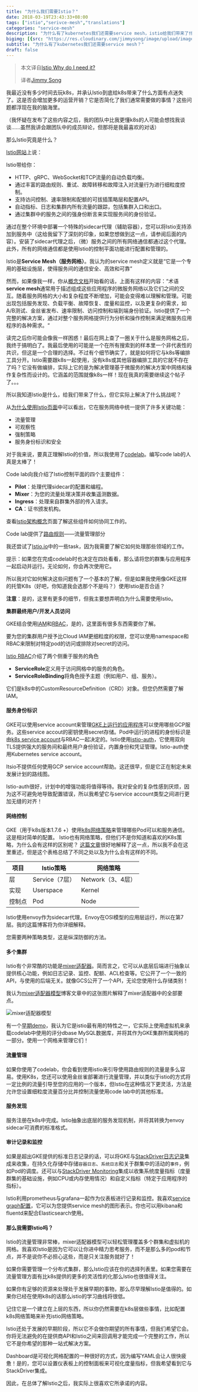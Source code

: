 ```yaml
---
title: "为什么我们需要Istio？"
date: 2018-03-19T23:43:33+08:00
tags: ["istio","serivce-mesh","translations"]
categories: "service-mesh"
description: "为什么有了kubernetes我们还需要service mesh，istio给我们带来了什么？"
bigimg: [{src: "https://res.cloudinary.com/jimmysong/image/upload/images/2018031701.jpg", desc: "Snowing,Beijing|Mar 17,2018"}]
subtitle: "为什么有了kubernetes我们还需要service mesh？"
draft: false
---
```


> 本文译自[Istio Why do I need it?](https://medium.com/google-cloud/istio-why-do-i-need-it-18d122838ee3)
>
> 译者[Jimmy Song](https://jimmysong.io/about)

我最近没有多少时间去玩k8s，并承认Istio到底给k8s带来了什么方面有点迷失了。这是否会增加更多的运营开销？它是否简化了我们通常需要做的事情？这些问题都浮现在我的脑海里。

（我怀疑在发布了这些内容之后，我的团队中比我更懂k8s的人可能会想找我谈谈......虽然我讲会跟团队中的成员辩论，但那将是我最喜欢的对话）

那么Istio究竟是什么？

[Istio网站](http://istio.io/)上说：

Istio带给你：

- HTTP、gRPC、WebSocket和TCP流量的自动负载均衡。
- 通过丰富的路由规则、重试、故障转移和故障注入对流量行为进行细粒度控制。
- 支持访问控制、速率限制和配额的可拔插策略层和配置API。
- 自动指标、日志和集群内所有流量的跟踪，包括集群入口和出口。
- 通过集群中的服务之间的强身份断言来实现服务间的身份验证。

通过在整个环境中部署一个特殊的sidecar代理（辅助容器），您可以将Istio支持添加到服务中（这给我留下了深刻的印象，如果您想做到这一点，请参阅后面的内容）。安装了sidecar代理之后，（微）服务之间的所有网络通信都通过这个代理。此外，所有的网络通信都是使用Istio的控制平面功能进行配置和管理的。

Istio是**Service Mesh（服务网格）**。我认为的service mesh定义就是“它是一个专用的基础设施层，使得服务间的通信安全、高效和可靠”

然而，如果像我一样，你从[概念文档](https://istio.io/docs/concepts/what-is-istio/overview.html)开始看的话，上面有这样的内容：“术语**service mesh**通常用于描述组成这些应用程序的微服务网络以及它们之间的交互。随着服务网格的大小和复杂程度不断增加，可能会变得难以理解和管理。可能出现包括服务发现、负载平衡、故障恢复、度量和监控，以及更复杂的需求，如A/B测试、金丝雀发布、速率限制、访问控制和端到端身份验证。Istio提供了一个完整的解决方案，通过对整个服务网格提供行为分析和操作控制来满足微服务应用程序的各种需求。“

读完之后你可能会像我一样困惑！最后在网上查了一圈关于什么是服务网格之后，我终于搞明白了。我最后使用的可能是一个在所有搜索到的样本里一个非代表性的共识，但这是一个合理的选择。不过有个细节确实了，就是如何将它与k8s等编排工具分开。Istio需要跟k8s一起使用，没有k8s或其他容器编排工具的它就不存在了吗？它没有做编排，实际上它的是为解决管理基于微服务的解决方案中网络和操作复杂性而设计的。它涵盖的范围就像k8s一样！现在我真的需要继续这个帖子了。。。

所以我知道Istio是什么，给我们带来了什么，但它实际上解决了什么挑战呢？

从[为什么使用Istio页面](https://istio.io/docs/concepts/what-is-istio/overview.html)中可以看出，它在服务网络中统一提供了许多关键功能：

- 流量管理
- 可观察性
- 强制策略
- 服务身份标识和安全

对于我来说，要真正理解Istio的价值，所以我使用了[codelab](https://codelabs.developers.google.com/codelabs/cloud-hello-istio/#0)。编写code lab的人真是太棒了！

Code lab向我介绍了Istio控制平面的四个主要组件：

- **Pilot**：处理代理sidecar的配置和编程。
- **Mixer**：为您的流量处理决策并收集遥测数据。
- **Ingress**：处理来自群集外部的传入请求。
- **CA**：证书颁发机构。

查看[Istio架构概念](https://istio.io/docs/concepts/what-is-istio/#architecture)页面了解这些组件如何协同工作的。

Code lab提供了[路由规则](https://istio.io/docs/concepts/traffic-management/rules-configuration.html#route-rules)——流量管理部分

我还尝试了[Istio.io](https://istio.io/docs/tasks/)中的一些task，因为我需要了解它如何处理那些领域的工作。

提示：如果您在完成codelab时也决定在四处看看，那么请将您的群集与应用程序一起启动并运行。无论如何，你会再次使用它。

所以我对它如何解决这些问题有了一个基本的了解，但是如果我使用像GKE这样的托管K8s（好吧，你知道我会选那个不是吗？）使用Istio是否合适？

**注意**：是的，这里有更多的细节，但我主要想弄明白为什么需要使用Istio。

**集群最终用户/开发人员访问**

GKE结合使用[IAM](https://cloud.google.com/kubernetes-engine/docs/how-to/iam-integration)和[RBAC](https://cloud.google.com/kubernetes-引擎/文档/如何/基于角色的访问控制)，是的，这里面有很多东西需要你了解。

要为您的集群用户授予比Cloud IAM更细粒度的权限，您可以使用namespace和RBAC来限制对特定pod的访问或排除对secret的访问。

[Istio RBAC](https://istio.io/docs/concepts/security/rbac.html)介绍了两个侧重于服务的角色

- **ServiceRole**定义用于访问网格中的服务的角色。
- **ServiceRoleBinding**将角色授予主题（例如用户、组、服务）。

它们是k8s中的CustomResourceDefinition（CRD）对象。但您仍然需要了解IAM。

#### 服务身份标识

GKE可以使用service account来管理[GKE上运行的应用程序](https://cloud.google.com/kubernetes-engine/docs/tutorials/authenticating-to-cloud-platform)可以使用哪些GCP服务。这些service accout的密钥使用secret存储。Pod中运行的进程的身份标识是由[k8s service account](https://kubernetes.io/docs/tasks/configure-pod-container/configure-service-account/)与RBAC一起决定的。Istio使用[istio-auth](https://istio.io/docs/concepts/security/mutual-tls.html)，它使用双向TLS提供强大的服务间和最终用户身份验证，内置身份和凭证管理。Istio-auth使用Kubernetes service account。

Itsio不提供任何使用GCP service account帮助。这还很早，但是它正在制定未来发展计划的路线图。

Istio-auth很好，计划中的增强功能将值得等待。我对安全的复杂性感到厌烦，因为这不可避免地导致配置错误，所以我希望它与service account类型之间进行更加无缝的对齐！

#### 网络控制

GKE（用于k8s版本1.7.6 +）使用[k8s网络策略](https://cloud.google.com/kubernetes-engine/docs/how-to/network-policy)来管理哪些Pod可以和服务通信。这是相对简单的配置。 Istio也有网络策略，但他们不是你知道和喜欢的K8s策略，为什么会有这样的区别呢？ [这篇文章](https://istio.io/blog/2017/0.1-using-network-policy.html)很好地解释了这一点，所以我不会在这里重述，但是这个表格总结了不同之处以及为什么会有这样的不同。

| 项目   | Istio策略      | 网络策略          |
| ------ | -------------- | ----------------- |
| 层     | Service（7层） | Network（3、4层） |
| 实现   | Userspace      | Kernel            |
| 控制点 | Pod            | Node              |

Istio使用envoy作为sidecar代理。Envoy在OSI模型的应用层运行，所以在第7层。我的这篇博客将为你详细解释。

您需要两种策略类型，这是纵深防御的方法。

#### 多个集群

Istio有个非常酷的功能是[mixer适配器](https://istio.io/docs/concepts/policy-and-control/mixer.html#adapters)。简而言之，它可以从底层后端进行抽象以提供核心功能，例如日志记录、监控、配额、ACL检查等。它公开了一个一致的API，与使用的后端无关。就像GCS公开了一个API，无论您使用什么存储类别！

我认为[mixer适配器模型](https://istio.io/blog/2017/adapter-model.html)博客文章中的这张图片解释了mixer适配器中的全部要点。

![mixer适配器模型](https://istio.io/docs/concepts/policy-and-control/img/mixer-config/machine.svg)

有一个[早期demo](https://istio.io/docs/guides/integrating-vms.html)，我认为它是istio最有用的特性之一，它实际上使用虚拟机来承载codelab中使用的评分dbase MySQL数据库，并将其作为GKE集群所属网格的一部分。使用一个网格来管理它们！

#### 流量管理

如果你使用了codelab，你会看到使用istio来引导使用路由规则的流量是多么容易。使用K8s，您还可以使用金丝雀部署进行流量管理，并以类似于istio的方式将一定比例的流量引导至您的应用的一个版本，但Istio在这种情况下更灵活，方法是允许您设置细粒度流量百分比并控制流量使用code lab中的其他标准。

#### 服务发现

服务注册在k8s中完成。Istio抽象出底层的服务发现机制，并将其转换为envoy sidecar可消费的标准格式。

#### 审计记录和监控

如果是超出GKE提供的标准日志记录的话，可以将GKE与[StackDriver日志记录](https://cloud.google.com/kubernetes-engine/docs/how-to/logging)集成来收集，在持久化存储中存储`容器日志`、`系统日志`和关于群集中的活动的`事件`，例如Pod的调度。还可以与[StackDriver Monitoring](https://cloud.google.com/kubernetes-engine/docs/how-to/monitoring)集成以收集系统度量指标（度量群集的基础设施，例如CPU或内存使用情况）和自定义指标（特定于应用程序的指标）。 

Istio利用prometheus与grafana一起作为仪表板进行记录和监控。我喜欢[service graph配置](https://istio.io/docs/tasks/telemetry/servicegraph.html)，它可以为您提供service mesh的图形表示。你也可以用kibana和fluentd来配合Elasticsearch使用。

#### 那么我需要Istio吗？

Istio的流量管理非常棒，mixer适配器模型可以轻松管理覆盖多个群集和虚拟机的网格。我喜欢Istio是因为它可以让你进中精力思考服务，而不是那么多的pod和节点，并不是说你不必担心这些，而是只关注服务就好了！

如果你需要管理一个分布式集群，那么Istio应该在你的选择列表里。如果您需要在流量管理方面有比k8s提供的更多的灵活性的化那么Istio也很值得关注。

如果你有足够的资源来处理处于发展早期的事物，那么尽早理解Istio是值得的。如果你已经在使用k8s的话那么istio的学习曲线将很低。

记住它是一个建立在上层的东西，所以你仍然需要在k8s层做些事情，比如配置k8s网络策略来补充istio网络策略。

Istio还处于发展的早期阶段，所以它不会做你期望的所有事情，但我们希望它会。你将无法避免的在提供商API和Istio之间来回调用才能完成一个完整的工作，所以它不是你希望的那种一站式解决方案。

Dashboard是可视化网格配置的一种很好的方式，因为编写YAML会让人很快疲惫！是的，您可以设置仪表板上的控制面板来可视化度量指标，但我希望看到它与StackDriver集成。

因此，在总体了解Istio之后，我实际上很喜欢它所承诺的内容。
